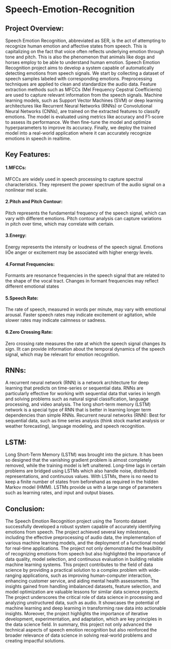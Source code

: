 # Speech-Emotion-Recognition
## Project Overview:
Speech Emotion Recognition, abbreviated as SER, is the act of attempting to recognize human emotion and affective states from speech. This is capitalizing on the fact that voice often reflects underlying emotion through tone and pitch. This is also the phenomenon that animals like dogs and horses employ to be able to understand human emotion.
Speech Emotion Recognition project aims to develop a system capable of automatically detecting emotions from speech signals. We start by collecting a dataset of speech samples labeled with corresponding emotions. Preprocessing techniques are applied to clean and standardize the audio data. Feature extraction methods such as MFCCs (Mel Frequency Cepstral Coefficients) are used to capture relevant information from the speech signals. Machine learning models, such as Support Vector Machines (SVM) or deep learning architectures like Recurrent Neural Networks (RNNs) or Convolutional Neural Networks (CNNs), are trained on the extracted features to classify emotions. The model is evaluated using metrics like accuracy and F1-score to assess its performance. We then fine-tune the model and optimize hyperparameters to improve its accuracy. Finally, we deploy the trained model into a real-world application where it can accurately recognize emotions in speech in realtime.
## Key Features:
#### 1.MFCCs:
MFCCs are widely used in speech processing to capture spectral characteristics. They represent the power spectrum of the audio signal on a nonlinear mel scale.
#### 2.Pitch and Pitch Contour:
Pitch represents the fundamental frequency of the speech signal, which can vary with different emotions. Pitch contour analysis can capture variations in pitch over time, which may correlate with certain.
#### 3.Energy:
Energy represents the intensity or loudness of the speech signal. Emotions liÔe anger or excitement may be associated with higher energy levels.
#### 4.Format Frequencies:
Formants are resonance frequencies in the speech signal that are related to the shape of the vocal tract. Changes in formant frequencies may reflect different emotional states
#### 5.Speech Rate:
The rate of speech, measured in words per minute, may vary with emotional arousal. Faster speech rates may indicate excitement or agitation, while slower rates may indicate calmness or sadness.
#### 6.Zero Crossing Rate:
Zero crossing rate measures the rate at which the speech signal changes its sign. IIt can provide information about the temporal dynamics of the speech signal, which may be relevant for emotion recognition.
## RNNs:
A recurrent neural network (RNN) is a network architecture for deep learning that predicts on time-series or sequential data. RNNs are particularly effective for working with sequential data that varies in length and solving problems such as natural signal classification, language processing, and video analysis. The long short-term memory (LSTM) network is a special type of RNN that is better in learning longer term dependencies than simple RNNs. Recurrent neural networks (RNN): Best for sequential data, such as time series analysis (think stock market analysis or weather forecasting), language modeling, and speech recognition.
## LSTM:
Long Short-Term Memory (LSTM) was brought into the picture. It has been so designed that the vanishing gradient problem is almost completely removed, while the training model is left unaltered. Long-time lags in certain problems are bridged using LSTMs which also handle noise, distributed representations, and continuous values. With LSTMs, there is no need to keep a finite number of states from beforehand as required in the hidden Markov model (HMM). LSTMs provide us with a large range of parameters such as learning rates, and input and output biases.
## Conclusion:
The Speech Emotion Recognition project using the Toronto dataset successfully developed a robust system capable of accurately identifying emotions from speech. The project achieved several key milestones, including the effective preprocessing of audio data, the implementation of various machine learning models, and the deployment of a functional model for real-time applications. The project not only demonstrated the feasibility of recognizing emotions from speech but also highlighted the importance of data quality, model selection, and continuous evaluation in building reliable machine learning systems.
This project contributes to the field of data science by providing a practical solution to a complex problem with wide-ranging applications, such as improving human-computer interaction, enhancing customer service, and aiding mental health assessments. The insights gained from handling imbalanced datasets, feature selection, and model optimization are valuable lessons for similar data science projects.
The project underscores the critical role of data science in processing and analyzing unstructured data, such as audio. It showcases the potential of machine learning and deep learning in transforming raw data into actionable insights. Moreover, the project highlights the importance of iterative development, experimentation, and adaptation, which are key principles in the data science field.
In summary, this project not only advanced the technical aspects of speech emotion recognition but also reinforced the broader relevance of data science in solving real-world problems and creating impactful solutions.

